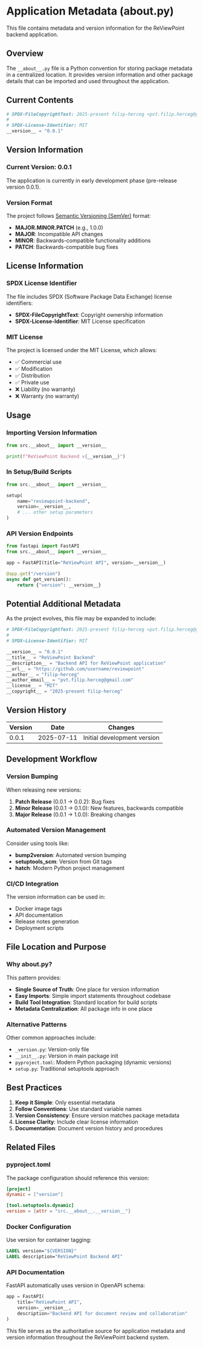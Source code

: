 # Application Metadata (__about__.py)

This file contains metadata and version information for the ReViewPoint backend application.

## Overview

The `__about__.py` file is a Python convention for storing package metadata in a centralized location. It provides version information and other package details that can be imported and used throughout the application.

## Current Contents

```python
# SPDX-FileCopyrightText: 2025-present filip-herceg <pvt.filip.herceg@gmail.com>
#
# SPDX-License-Identifier: MIT
__version__ = "0.0.1"
```

## Version Information

### Current Version: 0.0.1
The application is currently in early development phase (pre-release version 0.0.1).

### Version Format
The project follows [Semantic Versioning (SemVer)](https://semver.org/) format:
- **MAJOR.MINOR.PATCH** (e.g., 1.0.0)
- **MAJOR**: Incompatible API changes
- **MINOR**: Backwards-compatible functionality additions
- **PATCH**: Backwards-compatible bug fixes

## License Information

### SPDX License Identifier
The file includes SPDX (Software Package Data Exchange) license identifiers:
- **SPDX-FileCopyrightText**: Copyright ownership information
- **SPDX-License-Identifier**: MIT License specification

### MIT License
The project is licensed under the MIT License, which allows:
- ✅ Commercial use
- ✅ Modification
- ✅ Distribution
- ✅ Private use
- ❌ Liability (no warranty)
- ❌ Warranty (no warranty)

## Usage

### Importing Version Information
```python
from src.__about__ import __version__

print(f"ReViewPoint Backend v{__version__}")
```

### In Setup/Build Scripts
```python
from src.__about__ import __version__

setup(
    name="reviewpoint-backend",
    version=__version__,
    # ... other setup parameters
)
```

### API Version Endpoints
```python
from fastapi import FastAPI
from src.__about__ import __version__

app = FastAPI(title="ReViewPoint API", version=__version__)

@app.get("/version")
async def get_version():
    return {"version": __version__}
```

## Potential Additional Metadata

As the project evolves, this file may be expanded to include:

```python
# SPDX-FileCopyrightText: 2025-present filip-herceg <pvt.filip.herceg@gmail.com>
#
# SPDX-License-Identifier: MIT

__version__ = "0.0.1"
__title__ = "ReViewPoint Backend"
__description__ = "Backend API for ReViewPoint application"
__url__ = "https://github.com/username/reviewpoint"
__author__ = "filip-herceg"
__author_email__ = "pvt.filip.herceg@gmail.com"
__license__ = "MIT"
__copyright__ = "2025-present filip-herceg"
```

## Version History

| Version | Date | Changes |
|---------|------|---------|
| 0.0.1 | 2025-07-11 | Initial development version |

## Development Workflow

### Version Bumping
When releasing new versions:

1. **Patch Release** (0.0.1 → 0.0.2): Bug fixes
2. **Minor Release** (0.0.1 → 0.1.0): New features, backwards compatible
3. **Major Release** (0.0.1 → 1.0.0): Breaking changes

### Automated Version Management
Consider using tools like:
- **bump2version**: Automated version bumping
- **setuptools_scm**: Version from Git tags
- **hatch**: Modern Python project management

### CI/CD Integration
The version information can be used in:
- Docker image tags
- API documentation
- Release notes generation
- Deployment scripts

## File Location and Purpose

### Why __about__.py?
This pattern provides:
- **Single Source of Truth**: One place for version information
- **Easy Imports**: Simple import statements throughout codebase
- **Build Tool Integration**: Standard location for build scripts
- **Metadata Centralization**: All package info in one place

### Alternative Patterns
Other common approaches include:
- `_version.py`: Version-only file
- `__init__.py`: Version in main package init
- `pyproject.toml`: Modern Python packaging (dynamic versions)
- `setup.py`: Traditional setuptools approach

## Best Practices

1. **Keep it Simple**: Only essential metadata
2. **Follow Conventions**: Use standard variable names
3. **Version Consistency**: Ensure version matches package metadata
4. **License Clarity**: Include clear license information
5. **Documentation**: Document version history and procedures

## Related Files

### pyproject.toml
The package configuration should reference this version:
```toml
[project]
dynamic = ["version"]

[tool.setuptools.dynamic]
version = {attr = "src.__about__.__version__"}
```

### Docker Configuration
Use version for container tagging:
```dockerfile
LABEL version="${VERSION}"
LABEL description="ReViewPoint Backend API"
```

### API Documentation
FastAPI automatically uses version in OpenAPI schema:
```python
app = FastAPI(
    title="ReViewPoint API",
    version=__version__,
    description="Backend API for document review and collaboration"
)
```

This file serves as the authoritative source for application metadata and version information throughout the ReViewPoint backend system.